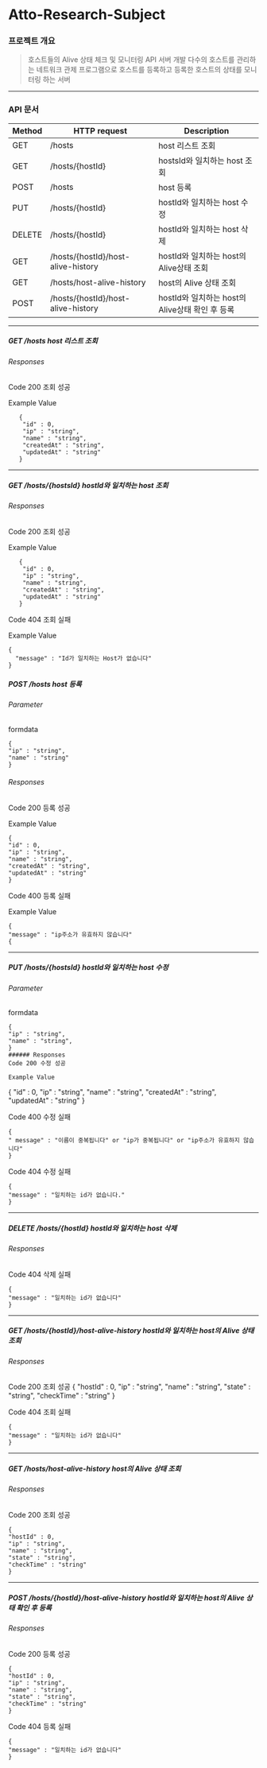 # Atto-Research-Subject


### 프로젝트 개요
> 호스트들의 Alive 상태 체크 및 모니터링 API 서버 개발
> 다수의 호스트를 관리하는 네트워크 관제 프로그램으로 호스트를 등록하고
> 등록한 호스트의 상태를 모니터링 하는 서버

------
### API 문서

Method|HTTP request|Description
---|---|---|
GET   | /hosts            | host 리스트 조회
GET   | /hosts/{hostId}   | hostsId와 일치하는 host 조회
POST  | /hosts            | host 등록
PUT   | /hosts/{hostId}   | hostId와 일치하는 host 수정
DELETE| /hosts/{hostId}| hostId와 일치하는 host 삭제
GET   | /hosts/{hostId}/host-alive-history | hostId와 일치하는 host의 Alive상태 조회
GET   | /hosts/host-alive-history | host의 Alive 상태 조회
POST  | /hosts/{hostId}/host-alive-history | hostId와 일치하는 host의 Alive상태 확인 후 등록
--------------------------------
##### GET   /hosts    host 리스트 조회 

###### Responses

Code 200 조회 성공

Example Value
```
   {
    "id" : 0,
    "ip" : "string",
    "name" : "string",
    "createdAt" : "string",
    "updatedAt" : "string"
   }
```

------------------
##### GET   /hosts/{hostsId}    hostId와 일치하는 host 조회

###### Responses
Code 200 조회 성공

Example Value
```
   {
    "id" : 0,
    "ip" : "string",
    "name" : "string",
    "createdAt" : "string",
    "updatedAt" : "string"
   }
```

Code 404 조회 실패

Example Value
```
{
  "message" : "Id가 일치하는 Host가 없습니다"
}
```

##### POST  /hosts    host 등록
###### Parameter
formdata
```
{
"ip" : "string",
"name" : "string"
}
```

###### Responses
Code 200 등록 성공

Example Value
```
{
"id" : 0,
"ip" : "string",
"name" : "string",
"createdAt" : "string",
"updatedAt" : "string"
}
```

Code 400 등록 실패

Example Value
```
{
"message" : "ip주소가 유효하지 않습니다"
{
```
------------------
##### PUT /hosts/{hostsId}    hostId와 일치하는 host 수정
###### Parameter
formdata
```
{
"ip" : "string",
"name" : "string",
}
###### Responses
Code 200 수정 성공

Example Value
```
{
"id" : 0,
"ip" : "string",
"name" : "string",
"createdAt" : "string",
"updatedAt" : "string"
}

Code 400 수정 실패
```
{
" message" : "이름이 중복됩니다" or "ip가 중복됩니다" or "ip주소가 유효하지 않습니다"
}
```

Code 404 수정 실패
```
{
"message" : "일치하는 id가 없습니다."
}
```
------------
##### DELETE  /hosts/{hostId} hostId와 일치하는 host 삭제


###### Responses
Code 404 삭제 실패
```
{
"message" : "일치하는 id가 없습니다"
}
```
---------------
##### GET /hosts/{hostId}/host-alive-history  hostId와 일치하는 host의 Alive 상태조회

###### Responses
Code 200 조회 성공
{
"hostId" : 0,
"ip" : "string",
"name" : "string",
"state" : "string",
"checkTime" : "string"
}

Code 404 조회 실패
```
{
"message" : "일치하는 id가 없습니다"
}
```

------------
##### GET /hosts/host-alive-history host의 Alive 상태 조회

###### Responses
Code 200 조회 성공
```
{
"hostId" : 0,
"ip" : "string",
"name" : "string",
"state" : "string",
"checkTime" : "string"
}
```

-----------------
##### POST  /hosts/{hostId}/host-alive-history  hostId와 일치하는 host의 Alive 상태 확인 후 등록
###### Responses
Code 200 등록 성공
```
{
"hostId" : 0,
"ip" : "string",
"name" : "string",
"state" : "string",
"checkTime" : "string"
}
```
Code 404 등록 실패
```
{
"message" : "일치하는 id가 없습니다"
}
```
